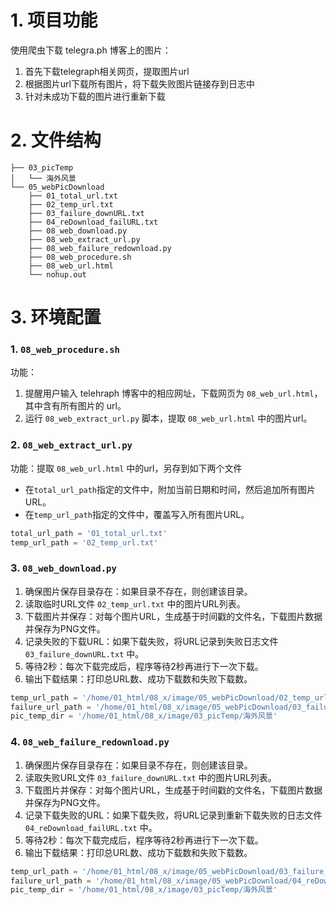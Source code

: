 # 1. 项目功能

使用爬虫下载 telegra.ph 博客上的图片：
1. 首先下载telegraph相关网页，提取图片url
2. 根据图片url下载所有图片，将下载失败图片链接存到日志中
3. 针对未成功下载的图片进行重新下载

# 2. 文件结构


```
├── 03_picTemp
│   └── 海外风景
└── 05_webPicDownload
    ├── 01_total_url.txt
    ├── 02_temp_url.txt
    ├── 03_failure_downURL.txt
    ├── 04_reDownload_failURL.txt
    ├── 08_web_download.py
    ├── 08_web_extract_url.py
    ├── 08_web_failure_redownload.py
    ├── 08_web_procedure.sh
    ├── 08_web_url.html
    └── nohup.out
```


# 3. 环境配置

### 1. `08_web_procedure.sh`

功能：  
1. 提醒用户输入 telehraph 博客中的相应网址，下载网页为 `08_web_url.html`，其中含有所有图片的 url。
2. 运行 `08_web_extract_url.py` 脚本，提取 `08_web_url.html` 中的图片url。


### 2. `08_web_extract_url.py`

功能：提取 `08_web_url.html` 中的url，另存到如下两个文件

- 在`total_url_path`指定的文件中，附加当前日期和时间，然后追加所有图片URL。
- 在`temp_url_path`指定的文件中，覆盖写入所有图片URL。

```py
total_url_path = '01_total_url.txt'
temp_url_path = '02_temp_url.txt'
```

### 3. `08_web_download.py`

1. 确保图片保存目录存在：如果目录不存在，则创建该目录。
2. 读取临时URL文件 `02_temp_url.txt` 中的图片URL列表。
3. 下载图片并保存：对每个图片URL，生成基于时间戳的文件名，下载图片数据并保存为PNG文件。
4. 记录失败的下载URL：如果下载失败，将URL记录到失败日志文件 `03_failure_downURL.txt` 中。
5. 等待2秒：每次下载完成后，程序等待2秒再进行下一次下载。
6. 输出下载结果：打印总URL数、成功下载数和失败下载数。

```py
temp_url_path = '/home/01_html/08_x/image/05_webPicDownload/02_temp_url.txt'
failure_url_path = '/home/01_html/08_x/image/05_webPicDownload/03_failure_downURL.txt'
pic_temp_dir = '/home/01_html/08_x/image/03_picTemp/海外风景'
```



### 4. `08_web_failure_redownload.py`

1. 确保图片保存目录存在：如果目录不存在，则创建该目录。
2. 读取失败URL文件 `03_failure_downURL.txt` 中的图片URL列表。
3. 下载图片并保存：对每个图片URL，生成基于时间戳的文件名，下载图片数据并保存为PNG文件。
4. 记录下载失败的URL：如果下载失败，将URL记录到重新下载失败的日志文件 `04_reDownload_failURL.txt` 中。
5. 等待2秒：每次下载完成后，程序等待2秒再进行下一次下载。
6. 输出下载结果：打印总URL数、成功下载数和失败下载数。


```py
temp_url_path = '/home/01_html/08_x/image/05_webPicDownload/03_failure_downURL.txt'
failure_url_path = '/home/01_html/08_x/image/05_webPicDownload/04_reDownload_failURL.txt'
pic_temp_dir = '/home/01_html/08_x/image/03_picTemp/海外风景'
```






